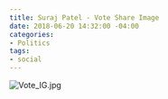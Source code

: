 ```yaml
---
title: Suraj Patel - Vote Share Image
date: 2018-06-20 14:32:00 -04:00
categories:
- Politics
tags:
- social
---
```


![Vote_IG.jpg](/uploads/Vote_IG.jpg)